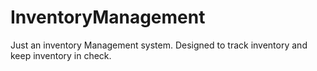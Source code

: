 # InventoryManagement
Just an inventory Management system.  Designed to track inventory and keep inventory in check. 
